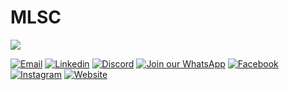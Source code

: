 # MLSC


<img src='https://user-images.githubusercontent.com/64774148/150962943-d0dda132-1937-461a-99dc-fba4c6ef732b.png'></img>

<a href="mailto:mlscvitpune@gmail.com"> ![Email](https://img.shields.io/badge/Email-red?style=for-the-badge&logo=gmail&logoColor=white)</a>
<a href="https://in.linkedin.com/company/mlscvitpune"> ![Linkedin](https://img.shields.io/badge/LinkedIn-0077B5?style=for-the-badge&logo=linkedin&logoColor=white)</a>
<a href="https://discord.gg/2VHDP3RXEj"> ![Discord](https://img.shields.io/badge/Discord-7289DA?style=for-the-badge&logo=discord&logoColor=white)</a>
<a href="https://discord.gg/2VHDP3RXEj"> ![Join our WhatsApp](https://img.shields.io/badge/WhatsApp-25D366?style=for-the-badge&logo=whatsapp&logoColor=white)</a>
<a href="https://www.facebook.com/mlsc.vitpune.7"> ![Facebook](https://img.shields.io/badge/Facebook-3B5998?style=for-the-badge&logo=facebook&logoColor=white)</a>
<a href="https://www.instagram.com/mlscvitpune"> ![Instagram](https://img.shields.io/badge/Instagram-bc2a8d?style=for-the-badge&logo=instagram&logoColor=white)</a>
<a href="https://mlsc.netlify.app/"> ![Website](https://img.shields.io/badge/Our%20Website-ff5757?style=for-the-badge&logo=amp&logoColor=white)</a>
